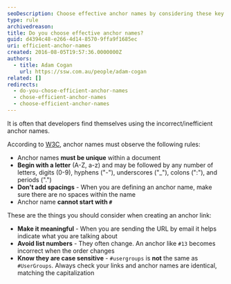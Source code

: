 ```yaml
---
seoDescription: Choose effective anchor names by considering these key points - Make it meaningful, know they're case sensitive, don't add spacing, and avoid starting with a #.
type: rule
archivedreason: 
title: Do you choose effective anchor names?
guid: d4394c48-e266-4d14-8570-9ffa9f1685ec
uri: efficient-anchor-names
created: 2016-08-05T19:57:36.0000000Z
authors:
  - title: Adam Cogan
    url: https://ssw.com.au/people/adam-cogan
related: []
redirects:
  - do-you-chose-efficient-anchor-names
  - chose-efficient-anchor-names
  - choose-efficient-anchor-names
---
```


It is often that developers find themselves using the incorrect/inefficient anchor names.

<!--endintro-->

According to [W3C](https://www.w3.org/TR/REC-html40/struct/links.html), anchor names must observe the following rules:

* Anchor names **must be unique** within a document
* **Begin with a letter** (A-Z, a-z) and may be followed by any number of letters, digits (0-9), hyphens ("-"), underscores ("_"), colons (":"), and periods (".")
* **Don't add spacings** - When you are defining an anchor name, make sure there are no spaces within the name
* Anchor name **cannot start with `#`**

These are the things you should consider when creating an anchor link:

* **Make it meaningful** - When you are sending the URL by email it helps indicate what you are talking about
* **Avoid list numbers** - They often change. An anchor like `#13` becomes incorrect when the order changes
* **Know they are case sensitive** - `#usergroups` is **not** the same as `#UserGroups`. Always check your links and anchor names are identical, matching the capitalization

